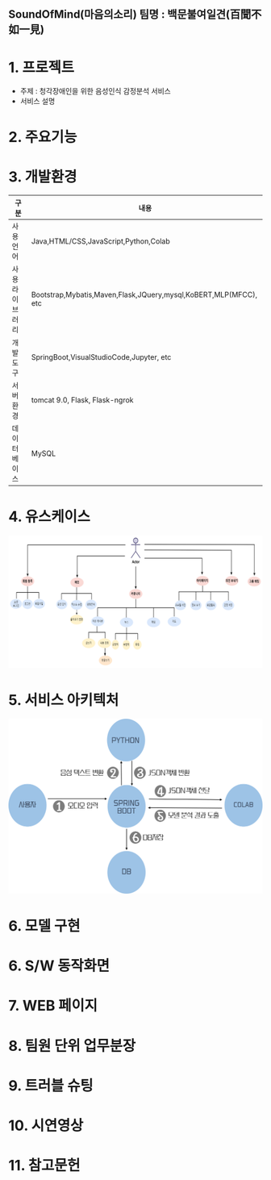 ## SoundOfMind(마음의소리) 팀명 : 백문불여일견(百聞不如一見)




# 1. 프로젝트
* 주제 : 청각장애인을 위한 음성인식 감정분석 서비스<br>
* 서비스 설명





# 2. 주요기능

 
 
 
 
 
 # 3. 개발환경
 구분|내용
---|---|
사용언어|Java,HTML/CSS,JavaScript,Python,Colab
사용 라이브러리| Bootstrap,Mybatis,Maven,Flask,JQuery,mysql,KoBERT,MLP(MFCC), etc
개발도구|SpringBoot,VisualStudioCode,Jupyter, etc
서버환경| tomcat 9.0, Flask, Flask-ngrok
데이터베이스|MySQL




# 4. 유스케이스
![img](https://github.com/2022-SMHRD-KDT-BIgData-14/SoundOfMind/blob/main/%EC%9C%A0%EC%8A%A4%EC%BC%80%EC%9D%B4%EC%8A%A4.png)
# 5. 서비스 아키텍처
![img](https://github.com/2022-SMHRD-KDT-BIgData-14/SoundOfMind/blob/main/%EC%84%9C%EB%B9%84%EC%8A%A4%EC%95%84%ED%82%A4%ED%85%8D%EC%B2%98.png)
# 6. 모델 구현
# 6. S/W 동작화면

# 7. WEB 페이지
# 8. 팀원 단위 업무분장
# 9. 트러블 슈팅
# 10. 시연영상
# 11. 참고문헌

